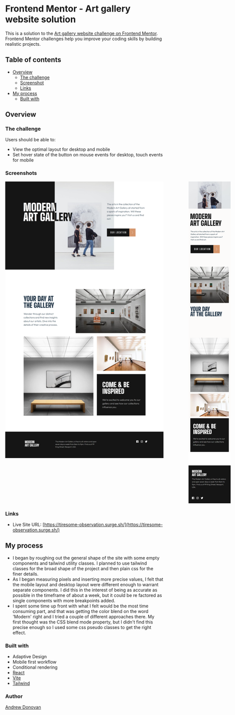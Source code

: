 # Frontend Mentor - Art gallery website solution

This is a solution to the [Art gallery website challenge on Frontend Mentor](https://www.frontendmentor.io/challenges/art-gallery-website-yVdrZlxyA). Frontend Mentor challenges help you improve your coding skills by building realistic projects. 

## Table of contents

- [Overview](#overview)
  - [The challenge](#the-challenge)
  - [Screenshot](#screenshot)
  - [Links](#links)
- [My process](#my-process)
  - [Built with](#built-with)

## Overview

### The challenge

Users should be able to:

- View the optimal layout for desktop and mobile
- Set hover state of the button on mouse events for desktop, touch events for mobile

### Screenshots

<div style="display: flex; gap: 80px; align-items: start">
  <img src="./screenshots/art-gallery-desktop-resize.png" />
  <img src="./screenshots/art-gallery-mobile-resize.png" />
</div>

### Links

- Live Site URL: [https://tiresome-observation.surge.sh/](https://tiresome-observation.surge.sh/)

## My process
  - I began by roughing out the general shape of the site with some empty components and tailwind utility classes.  I planned to use tailwind classes for the broad shape of the project and then plain css for the finer details. 
  - As I began measuring pixels and inserting more precise values, I felt that the mobile layout and desktop layout were different enough to warrant separate components.  I did this in the interest of being as accurate as possible in the timeframe of about a week, but it could be re factored as single components with more breakpoints added. 
  - I spent some time up front with what I felt would be the most time consuming part, and that was getting the color blend on the word 'Modern' right and I tried a couple of different approaches there.  My first thought was the CSS blend mode property, but I didn't find this precise enough so I used some css pseudo classes to get the right effect.  
### Built with

- Adaptive Design
- Mobile first workflow
- Conditional rendering
- [React](https://reactjs.org/) 
- [Vite](https://vitejs.dev/) 
- [Tailwind](https://tailwindcss.com/) 

### Author
  [Andrew Donovan](https://www.linkedin.com/in/andrew-donovan-020099266/)